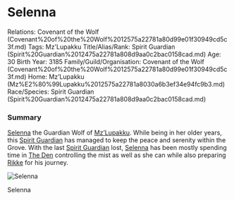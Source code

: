 # Selenna

Relations: Covenant of the Wolf (Covenant%20of%20the%20Wolf%2012575a22781a80d99e01f30949cd5c3f.md) 
Tags: Mz'Lupakku
Title/Alias/Rank: Spirit Guardian (Spirit%20Guardian%2012475a22781a808d9aa0c2bac0158cad.md) 
Age: 30
Birth Year: 3185
Family/Guild/Organisation: Covenant of the Wolf (Covenant%20of%20the%20Wolf%2012575a22781a80d99e01f30949cd5c3f.md) 
Home: Mz’Lupakku (Mz%E2%80%99Lupakku%2012575a22781a8030a6b3ef34e94fc9b3.md) 
Race/Species: Spirit Guardian (Spirit%20Guardian%2012475a22781a808d9aa0c2bac0158cad.md)

### Summary

[Selenna](Selenna%2012675a22781a80b59af9fe7de88b8c3b.md) the Guardian Wolf of [Mz’Lupakku](Mz%E2%80%99Lupakku%2012575a22781a8030a6b3ef34e94fc9b3.md). While being in her older years, this [Spirit Guardian](Spirit%20Guardian%2012475a22781a808d9aa0c2bac0158cad.md) has managed to keep the peace and serenity within the Grove. With the last [Spirit Guardian](Spirit%20Guardian%2012475a22781a808d9aa0c2bac0158cad.md) lost, [Selenna](Selenna%2012675a22781a80b59af9fe7de88b8c3b.md) has been mostly spending time in [The Den](The%20Den%2012675a22781a80a596c8ecd59225cd95.md) controlling the mist as well as she can while also preparing [Rikke](Rikke%2012675a22781a80cb873bf31799672d1f.md) for his journey.

![Selenna ](image%2073.png)

Selenna